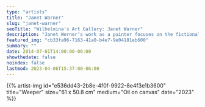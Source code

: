 ```yaml
---
type: "artists"
title: "Janet Warner"
slug: "janet-warner"
seoTitle: "Wilhelmina's Art Gallery: Janet Warner"
description: "Janet Werner’s work as a painter focuses on the fictional portrait as a vehicle to explore notions of subjectivity and desire. Her paintings operate within and against the genre of conventional portraiture, taking found images of anonymous figures in popular culture and imbuing them with fictional personalities. The process of painting is a way of investigating the iconic power of the image, invoking imagination, memory, and projection to invest the nameless figure with human subjectivity and emotion. The final paintings are composite portraits that retain aspects of the original while also embodying notions of transformation, innocence, and loss. In her recent work, the artist incorporates collage as a springboard for the paintings, juxtaposing disparate images of the figure to emphasize ideas of displacement, rupture, and competing narratives within each individual work. Janet Werner (b. 1959, Winnipeg, Manitoba) lives and works in Montreal, Canada, and holds an MFA from Yale University (New Haven). Werner’s work has been exhibited extensively across Canada, in the US and Europe. Notable exhibitions include the Musée d’art contemporain de Montreal, Bradley Ertaskiran (Montreal), Almine Rech (Brussels), Kasmin Gallery (New York), Arsenal Contemporary Art (New York), Anat Ebgi (Los Angeles), the Art Gallery of Guelph (Guelph), and Whatiftheworld Gallery (Cape Town). A survey exhibition entitled Another Perfect Day, organized by the Kenderdine Art Gallery, was presented in five locations across Canada, including the Esker Foundation (Calgary). Werner’s work is held in public collections that include the Musée national des beaux-arts du Québec, Musée d’art contemporain de Montréal, the Art Gallery of Ontario (Toronto), the Montreal Museum of Fine Arts, the Canadian Embassy in Berlin, University of Lethbridge (Alberta), the Winnipeg Art Gallery and the Remai Modern (Saskatoon)."
featured_img: "cb33fa96-7163-41a0-b4e7-9e04181eb600"
summary: ""
date: 2014-07-01T14:00:00-06:00
showthedate: false
noindex: false
lastmod: 2023-04-06T15:37:00-06:00
---
```


{{% artist-img id="e536dd43-2b8e-4f0f-9922-8e4f3e1b3600" title="Weeper" size="61 x 50.8 cm" medium="Oil on canvas" date="2023" %}}
